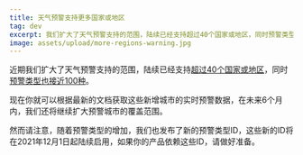 ```yaml
---
title: 天气预警支持更多国家或地区
tag: dev
excerpt: 我们扩大了天气预警支持的范围，陆续已经支持超过40个国家或地区，同时预警类型也接近100种。
image: assets/upload/more-regions-warning.jpg
---
```


近期我们扩大了天气预警支持的范围，陆续已经支持[超过40个国家或地区](https://dev.qweather.com/docs/resource/warning-info/#supported-regions)，同时[预警类型也接近100种](https://dev.qweather.com/docs/resource/warning-info/#warning-type)。

现在你就可以根据最新的文档获取这些新增城市的实时预警数据，在未来6个月内，我们还将继续扩大预警城市的覆盖范围。

然而请注意，随着预警类型的增加，我们也发布了新的预警类型ID，这些新的ID将在2021年12月1日起陆续启用，如果你的产品依赖这些ID，请做好准备。
